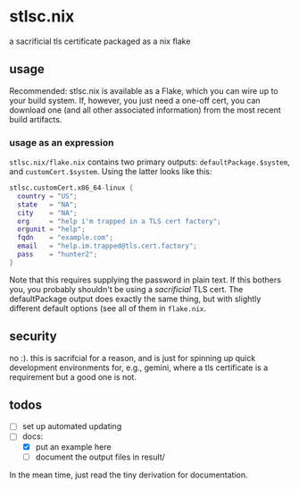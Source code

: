 # stlsc.nix
a sacrificial tls certificate packaged as a nix flake

## usage
Recommended: stlsc.nix is available as a Flake, which you can wire up to your
build system. If, however, you just need a one-off cert, you can download one
(and all other associated information) from the most recent build artifacts.

### usage as an expression
`stlsc.nix/flake.nix` contains two primary outputs: `defaultPackage.$system`,
and `customCert.$system`. Using the latter looks like this:
```nix
stlsc.customCert.x86_64-linux {
  country = "US";
  state   = "NA";
  city    = "NA";
  org     = "help i'm trapped in a TLS cert factory";
  orgunit = "help";
  fqdn    = "example.com";
  email   = "help.im.trapped@tls.cert.factory";
  pass    = "hunter2";
}
```

Note that this requires supplying the password in plain text. If this bothers
you, you probably shouldn't be using a *sacrificial* TLS cert. The
defaultPackage output does exactly the same thing, but with slightly different
default options (see all of them in `flake.nix`.

## security
no :). this is sacrifcial for a reason, and is just for spinning up quick
development environments for, e.g., gemini, where a tls certificate is a
requirement but a good one is not.

## todos
- [ ] set up automated updating
- [ ] docs:
  - [x] put an example here
  - [ ] document the output files in result/

In the mean time, just read the tiny derivation for documentation.
